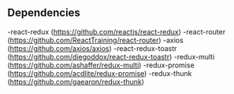 
## Dependencies

-react-redux
(https://github.com/reactjs/react-redux)
-react-router
(https://github.com/ReactTraining/react-router)
-axios
(https://github.com/axios/axios)
-react-redux-toastr
(https://github.com/diegoddox/react-redux-toastr)
-redux-multi
(https://github.com/ashaffer/redux-multi)
-redux-promise
(https://github.com/acdlite/redux-promise)
-redux-thunk
(https://github.com/gaearon/redux-thunk)



